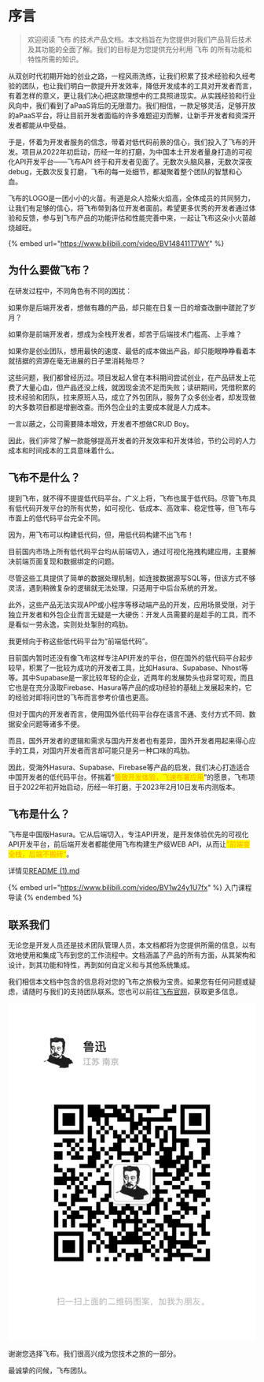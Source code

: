 # 序言

> 欢迎阅读 飞布 的技术产品文档。本文档旨在为您提供对我们产品背后技术及其功能的全面了解。我们的目标是为您提供充分利用 飞布 的所有功能和特性所需的知识。

从双创时代初期开始的创业之路，一程风雨洗练，让我们积累了技术经验和久经考验的团队，也让我们明白一款提升开发效率，降低开发成本的工具对开发者而言，有着怎样的意义，更让我们决心把这款理想中的工具照进现实。从实践经验和行业风向中，我们看到了aPaaS背后的无限潜力。我们相信，一款足够灵活，足够开放的aPaaS平台，将让目前开发者面临的许多难题迎刃而解，让新手开发者和资深开发者都能从中受益。

于是，怀着为开发者服务的信念，带着对低代码前景的信心，我们投入了飞布的开发。项目从2022年初启动，历经一年的打磨，为中国本土开发者量身打造的可视化API开发平台——飞布API 终于和开发者见面了。无数次头脑风暴，无数次深夜debug，无数次反复打磨，飞布的每一处细节，都凝聚着整个团队的智慧和心血。

飞布的LOGO是一团小小的火苗。有道是众人拾柴火焰高，全体成员的共同努力，让我们有足够的信心，将飞布带到各位开发者面前。希望更多优秀的开发者通过体验和反馈，参与到飞布产品的功能评估和性能完善中来，一起让飞布这朵小火苗越烧越旺。

{% embed url="https://www.bilibili.com/video/BV148411T7WY" %}

## 为什么要做飞布？

在研发过程中，不同角色有不同的困扰：

如果你是后端开发者，想做有趣的产品，却只能在日复一日的增查改删中蹉跎了岁月？

如果你是前端开发者，想成为全栈开发者，却苦于后端技术门槛高、上手难？

如果你是创业团队，想用最快的速度、最低的成本做出产品，却只能眼睁睁看着本就拮据的资源在毫无进展的日子里消耗殆尽？

这些问题，我们都曾经历过。项目发起人曾在本科期间尝试创业，在产品研发上花费了大量心血，但产品还没上线，就因现金流不足而失败；读研期间，凭借积累的技术经验和团队，拉来原班人马，成立了外包团队，服务了众多创业者，却发现做的大多数项目都是增删改查。而外包企业的主要成本就是人力成本。

一言以蔽之，公司需要降本增效，开发者不想做CRUD Boy。

因此，我们非常了解一款能够提高开发者的开发效率和开发体验，节约公司的人力成本和时间成本的工具意味着什么。

## 飞布不是什么？

提到飞布，就不得不提提低代码平台。广义上将，飞布也属于低代码。尽管飞布具有低代码开发平台的所有优势，如可视化、低成本、高效率、稳定性等，但飞布与市面上的低代码平台完全不同。

因为，用飞布可以构建低代码，但，用低代码构建不出飞布！

目前国内市场上所有低代码平台均从前端切入，通过可视化拖拽构建应用，主要解决前端页面复现和数据绑定的问题。

尽管这些工具提供了简单的数据处理机制，如连接数据源写SQL等，但该方式不够灵活，遇到稍微复杂的逻辑就无法处理，只适用于中后台系统的开发。

此外，这些产品无法实现APP或小程序等移动端产品的开发，应用场景受限，对于独立开发者和外包企业而言无疑是一大硬伤：开发人员需要的是趁手的工具，而不是看似一劳永逸，实则处处掣肘的鸡肋。

我更倾向于称这些低代码平台为“前端低代码”。

目前国内暂时还没有像飞布这样专注API开发的平台，但在国外的低代码平台起步较早，积累了一批较为成功的开发者工具，比如Hasura、Supabase、Nhost等等。其中Supabase是一家比较年轻的企业，近两年的发展势头也非常可观，而且它也是在充分汲取Firebase、Hasura等产品的成功经验的基础上发展起来的，它的经验对即将问世的飞布而言参考价值也更高。

但对于国内的开发者而言，使用国外低代码平台存在语言不通、支付方式不同、数据安全问题等诸多不便。

而且，国外开发者的逻辑和需求与国内开发者也有差异，国外开发者用起来得心应手的工具，对国内开发者而言却可能只是另一种口味的鸡肋。

因此，受海外Hasura、Supabase、Firebase等产品的启发，我们决心打造适合中国开发者的低代码平台。怀揣着“<mark style="color:orange;">极致开发体验，飞速布署应用</mark>”的愿景，飞布项目于2022年初开始启动，历经一年打磨，于2023年2月10日发布内测版本。

## 飞布是什么？

飞布是中国版Hasura。它从后端切入，专注API开发，是开发体验优先的可视化API开发平台，前后端开发者都能使用飞布构建生产级WEB API，从而让<mark style="color:orange;">”前端变全栈，后端不搬砖“</mark>。

详情见[README (1).md](<README (1).md> "mention")

{% embed url="https://www.bilibili.com/video/BV1w24y1U7fx" %}
入门课程导读
{% endembed %}

## 联系我们

无论您是开发人员还是技术团队管理人员，本文档都将为您提供所需的信息，以有效地使用和集成飞布到您的工作流程中。文档涵盖了产品的所有方面，从其架构和设计，到其功能和特性，再到如何自定义和与其他系统集成。

我们相信本文档中包含的信息将对您的飞布之旅极为宝贵。如果您有任何问题或疑虑，请随时与我们的支持团队联系。您也可以前往[飞布官网](https://www.fireboom.io/)，获取更多信息。

![](<.gitbook/assets/image (12) (1).png>)

谢谢您选择飞布。我们很高兴成为您技术之旅的一部分。

最诚挚的问候，飞布团队。
